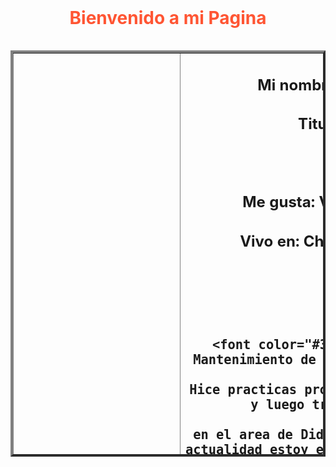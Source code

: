 <html>
	<head>
		<title> Bienvenido a mi Pagina</title>
	</head>
		<body background="https://scontent-scl1-1.xx.fbcdn.net/v/t1.0-9/45790186_10216874264586396_4994826955548262400_n.jpg?_nc_cat=111&_nc_ht=scontent-scl1-1.xx&oh=62ae63fb1a107e4425df6983eb3efcad&oe=5C7CEEA9" >
		<br>
			<h1 align= "center"><font color= "FF5533"> Bienvenido a mi Pagina</font> </h1>
				<table width= "800" height= "650" align="left" border= "4">
					<tr>
						<td wigth= "280"> <center> <img src="https://scontent-scl1-1.xx.fbcdn.net/v/t1.0-9/45838393_10216874268346490_6283432709033295872_n.jpg?_nc_cat=110&_nc_ht=scontent-scl1-1.xx&oh=6786606fac10012e5b4cb192f3a458ab&oe=5C85E5D8" width= "250" height= "250" >
						<td> <center> <h2> Mi nombre es:Fritz Jauregui Puemape
						<h2>Titulado de la TECSUP(C3)
						<h2>Estudio: 
						<h2>Me gusta: Viajar y aprender cosas nuevas
						<h2>Vivo en: Chaclacayo pero prefiero Chosica
						
						</h2>
						
				
					<tr>
						<td colspan= "2" align="justify"> <font color="#33FFE6"><h2> Naci en Lima, Estudie Mantenimiento de Maquinarias de Planta en la TECSUP, 
															Hice practicas profesionales en la Universidad de Lima y luego trabaje en A.W. faber Castell,
															en el area de Didseño y desarrollo de Maquinas, en la actualidad estoy estudiando Ingenieria Industrial en la UTEC. <p>
															</p></h2>
						</td>
					</tr>
					<tr>
						<td> <center> <h2> Mi pasatiempo favorito es viajar
						<h2>Si tienen la oportunidad de viajar haganlo,
						<h2>no es necesario ir acompañado,
						<h2>ni tampoco tener mucho dinero,
						<h2>aca en Peru, la comida y hospedaje es barato si sabes buscar.
						
						</h2>
					
						<td wigth= "280"> <center><img src="https://scontent-scl1-1.xx.fbcdn.net/v/t1.0-9/45804827_10216874267306464_2655834181858230272_n.jpg?_nc_cat=104&_nc_ht=scontent-scl1-1.xx&oh=6e0b1cdeb78f5775edfd0cf50d8695bf&oe=5C869C9D" width= "250" height= "250" >
							<img src="https://scontent-scl1-1.xx.fbcdn.net/v/t1.0-9/45803832_10216874267786476_3125733320919351296_n.jpg?_nc_cat=105&_nc_ht=scontent-scl1-1.xx&oh=22d01ca2c99a65388aba1bb70ed5c70a&oe=5C803F24" width= "250" height= "250" >
					
					<tr>
						<td colspan= "2" align="justify"> <font color="#FF336B"><h2> Amigos de la UTEC <p>
															<a href="http://www.google.com"> Click aqui</a>
															</p></h2>
					






					</td>
					</tr>
					
					
	
					
				</table>
		</body>




</html>
	
